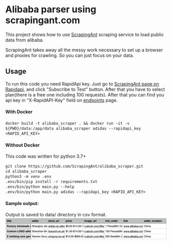 # Alibaba parser using scrapingant.com
This project shows how to use <a href="https://scrapingant.com">ScrapingAnt</a> scraping service to load public data from alibaba.

ScrapingAnt takes away all the messy work necessary to set up a browser and proxies for crawling. So you can just focus on your data.
## Usage
To run this code you need RapidApi key. Just go to <a href="https://rapidapi.com/okami4kak/api/scrapingant">ScrapingAnt page on Rapidapi</a>, and click "Subscribe to Test" button. After that you have to select plan(there is a free one including 100 requests). After that you can find you api key in "X-RapidAPI-Key" field on <a href="https://rapidapi.com/okami4kak/api/scrapingant/endpoints">endpoints</a> page.
#### With Docker
```shell script
docker build -t alibaba_scraper . && docker run -it -v ${PWD}/data:/app/data alibaba_scraper adidas --rapidapi_key <RAPID_API_KEY>
```

#### Without Docker
This code was written for python 3.7+
```shell script
git clone https://github.com/ScrapingAnt/alibaba_scraper.git
cd alibaba_scraper
python3 -m venv .env
.env/bin/pip install -r requirements.txt
.env/bin/python main.py --help
.env/bin/python main.py adidas --rapidapi_key <RAPID_API_KEY>
```

#### Sample output:
Output is saved to data/ directory in csv format.
![](result_example.png)
